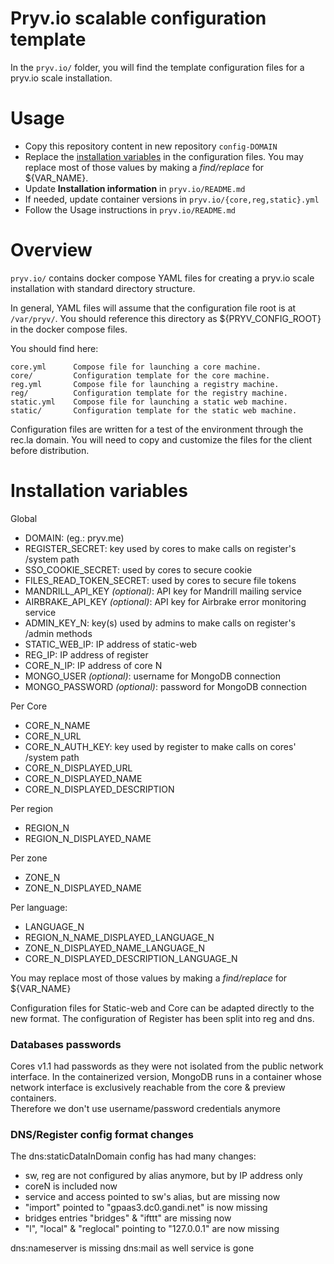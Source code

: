 # Pryv.io scalable configuration template

In the `pryv.io/` folder, you will find the template configuration files for a pryv.io scale installation.
 
 
# Usage

* Copy this repository content in new repository `config-DOMAIN`
* Replace the [installation variables](#installation-variables) in the configuration files. You may replace most of those values by making a *find/replace* for ${VAR_NAME}.  
* Update **Installation information** in `pryv.io/README.md`
* If needed, update container versions in `pryv.io/{core,reg,static}.yml`
* Follow the Usage instructions in `pryv.io/README.md`


# Overview

`pryv.io/` contains docker compose YAML files for creating a pryv.io scale
installation with standard directory structure. 

In general, YAML files will assume that the configuration file root is at 
`/var/pryv/`. You should reference this directory as ${PRYV_CONFIG_ROOT} in the
docker compose files. 

You should find here: 

    core.yml      Compose file for launching a core machine.
    core/         Configuration template for the core machine. 
    reg.yml       Compose file for launching a registry machine. 
    reg/          Configuration template for the registry machine. 
    static.yml    Compose file for launching a static web machine. 
    static/       Configuration template for the static web machine. 
    
Configuration files are written for a test of the environment through the rec.la
domain. You will need to copy and customize the files for the client before
distribution. 


# Installation variables

Global
- DOMAIN: (eg.: pryv.me)
- REGISTER_SECRET: key used by cores to make calls on register's /system path
- SSO_COOKIE_SECRET: used by cores to secure cookie
- FILES_READ_TOKEN_SECRET: used by cores to secure file tokens
- MANDRILL_API_KEY *(optional)*: API key for Mandrill mailing service 
- AIRBRAKE_API_KEY *(optional)*: API key for Airbrake error monitoring service
- ADMIN_KEY_N: key(s) used by admins to make calls on register's /admin methods
- STATIC_WEB_IP: IP address of static-web
- REG_IP: IP address of register
- CORE_N_IP: IP address of core N
- MONGO_USER *(optional)*: username for MongoDB connection
- MONGO_PASSWORD *(optional)*: password for MongoDB connection

Per Core
- CORE_N_NAME 
- CORE_N_URL
- CORE_N_AUTH_KEY: key used by register to make calls on cores' /system path
- CORE_N_DISPLAYED_URL
- CORE_N_DISPLAYED_NAME
- CORE_N_DISPLAYED_DESCRIPTION

Per region
- REGION_N
- REGION_N_DISPLAYED_NAME

Per zone
- ZONE_N
- ZONE_N_DISPLAYED_NAME

Per language:
- LANGUAGE_N
- REGION_N_NAME_DISPLAYED_LANGUAGE_N
- ZONE_N_DISPLAYED_NAME_LANGUAGE_N
- CORE_N_DISPLAYED_DESCRIPTION_LANGUAGE_N


You may replace most of those values by making a *find/replace* for ${VAR_NAME}

Configuration files for Static-web and Core can be adapted directly to the new format.
The configuration of Register has been split into reg and dns.


### Databases passwords

Cores v1.1 had passwords as they were not isolated from the public network interface. In the containerized version,
MongoDB runs in a container whose network interface is exclusively reachable from the core & preview containers.  
Therefore we don't use username/password credentials anymore


### DNS/Register config format changes

The dns:staticDataInDomain config has had many changes:
- sw, reg are not configured by alias anymore, but by IP address only
- coreN is included now
- service and access pointed to sw's alias, but are missing now
- "import" pointed to "gpaas3.dc0.gandi.net" is now missing
- bridges entries "bridges" & "ifttt" are missing now
- "l", "local" & "reglocal" pointing to "127.0.0.1" are now missing

dns:nameserver is missing
dns:mail as well
service is gone